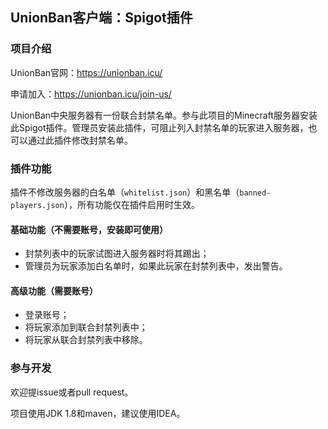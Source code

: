 ## UnionBan客户端：Spigot插件

### 项目介绍

UnionBan官网：https://unionban.icu/

申请加入：https://unionban.icu/join-us/

UnionBan中央服务器有一份联合封禁名单。参与此项目的Minecraft服务器安装此Spigot插件。管理员安装此插件，可阻止列入封禁名单的玩家进入服务器，也可以通过此插件修改封禁名单。

### 插件功能

插件不修改服务器的白名单（`whitelist.json`）和黑名单（`banned-players.json`），所有功能仅在插件启用时生效。

#### 基础功能（不需要账号，安装即可使用）

- 封禁列表中的玩家试图进入服务器时将其踢出；
- 管理员为玩家添加白名单时，如果此玩家在封禁列表中，发出警告。

#### 高级功能（需要账号）

- 登录账号；
- 将玩家添加到联合封禁列表中；
- 将玩家从联合封禁列表中移除。

### 参与开发

欢迎提issue或者pull request。

项目使用JDK 1.8和maven，建议使用IDEA。